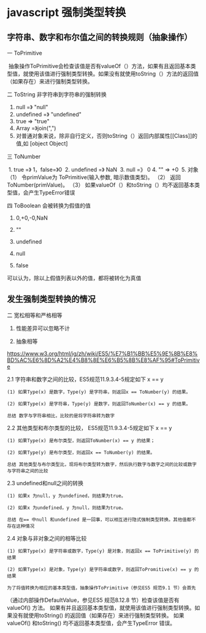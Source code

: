 # javascript 强制类型转换

## 字符串、数字和布尔值之间的转换规则（抽象操作）

一 ToPrimitive

 抽象操作ToPrimitive会检查该值是否有valueOf（）方法，如果有且返回基本类型值，就使用该值进行强制类型转换。如果没有就使用toString（）方法的返回值（如果存在）来进行强制类型转换。
  
  
二 ToString 非字符串到字符串的强制转换

 1. null =》 "null"
 2. undefined =》 "undefined"
 3. true => "true"
 4. Array =》join(",")
 4. 对普通对象来说，除非自行定义，否则toString（）返回内部属性[[Class]]的值,如 [object Object]
 
 
三 ToNumber

  1. true =》 1，false=》0
  2. undefined =》 NaN
  3. null =》 0
  4. "" => +0
  5. 对象
 （1） 令primValue为 ToPrimitive(输入参数, 暗示数值类型)。 
 （2） 返回 ToNumber(primValue)。
 （3） 如果valueOf（）和toString（）均不返回基本类型值，会产生TypeError错误
     
四 ToBoolean 会被转换为假值的值

1. 0,+0,-0,NaN

2. ""

3. undefined

4. null

5. false

可以认为，除以上假值列表以外的值，都将被转化为真值

## 发生强制类型转换的情况


二 宽松相等和严格相等

1. 性能差异可以忽略不计

2. 抽象相等


https://www.w3.org/html/ig/zh/wiki/ES5/%E7%B1%BB%E5%9E%8B%E8%BD%AC%E6%8D%A2%E4%B8%8E%E6%B5%8B%E8%AF%95#ToPrimitive

  2.1 字符串和数字之间的比较，ES5规范11.9.3.4-5规定如下 x == y
  
    (1) 如果Type(x) 是数字，Type(y) 是字符串，则返回x == ToNumber(y) 的结果。
    
    (2) 如果Type(x) 是字符串，Type(y) 是数字，则返回ToNumber(x) == y 的结果。
    
    总结 数字与字符串相比，比较的是将字符串转为数字
    
  2.2 其他类型和布尔类型的比较， ES5规范11.9.3.4-5规定如下 x == y
  
    (1) 如果Type(x) 是布尔类型，则返回ToNumber(x) == y 的结果；
    
    (2) 如果Type(y) 是布尔类型，则返回x == ToNumber(y) 的结果。
    
    总结 其他类型与布尔类型比，现将布尔类型转为数字，然后执行数字与数字之间的比较或数字与字符串之间的比较
    
  2.3 undefined和null之间的转换
  
    (1) 如果x 为null，y 为undefined，则结果为true。
    
    (2) 如果x 为undefined，y 为null，则结果为true。
    
    总结 在== 中null 和undefined 是一回事，可以相互进行隐式强制类型转换。其他值都不存在这种情况
    
  2.4 对象与非对象之间的相等比较
  
    (1) 如果Type(x) 是字符串或数字，Type(y) 是对象，则返回x == ToPrimitive(y) 的结果
    
    (2) 如果Type(x) 是对象，Type(y) 是字符串或数字，则返回ToPromitive(x) == y 的结果
    
    为了将值转换为相应的基本类型值，抽象操作ToPrimitive（参见ES5 规范9.1 节）会首先
   （通过内部操作DefaultValue，参见ES5 规范8.12.8 节）检查该值是否有valueOf() 方法。
    如果有并且返回基本类型值，就使用该值进行强制类型转换。如果没有就使用toString()
    的返回值（如果存在）来进行强制类型转换。
     如果valueOf() 和toString() 均不返回基本类型值，会产生TypeError 错误。
